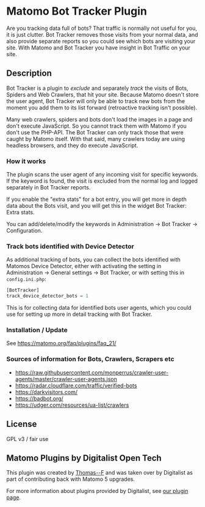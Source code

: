 # Matomo Bot Tracker Plugin

Are you tracking data full of bots? That traffic is normally not useful for you, it is just clutter. Bot Tracker removes those visits from your normal data, and also provide separate reports so you could see which bots are visiting your site. With Matomo and Bot Tracker you have insight in Bot Traffic on your site.

## Description

Bot Tracker is a plugin to *exclude* and separately *track* the visits of Bots, Spiders and Web Crawlers, that hit your site. Because Matomo doesn't store the user agent, Bot Tracker will only be able to track new bots from the moment you add them to its list forward (retroactive tracking isn't possible).

Many web crawlers, spiders and bots don't load the images in a page and don't execute JavaScript. So you cannot track them with Matomo if you don't use the PHP-API. The Bot Tracker can only track those that were caught by Matomo itself. With that said, many crawlers today are using headless browsers, and they do execute JavaScript.

### How it works

The plugin scans the user agent of any incoming visit for specific keywords. If the keyword is found, the visit is excluded from the normal log and logged separately in Bot Tracker reports.

If you enable the "extra stats" for a bot entry, you will get more in depth data about the Bots visit, and you will get this in the widget Bot Tracker: Extra stats.

You can add/delete/modify the keywords in Administration -> Bot Tracker -> Configuration.

### Track bots identified with Device Detector

As additional tracking of bots, you can collect the bots identified with Matomos Device Detector, either with activating the setting in Administration -> General settings -> Bot Tracker, or with setting this in `config.ini.php`:

```php
[BotTracker]
track_device_detector_bots = 1
```

This is for collecting data for identified bots user agents, which you could use for setting up more in detail tracking with Bot Tracker.

### Installation / Update

See <https://matomo.org/faq/plugins/faq_21/>

### Sources of information for Bots, Crawlers, Scrapers etc

* <https://raw.githubusercontent.com/monperrus/crawler-user-agents/master/crawler-user-agents.json>
* <https://radar.cloudflare.com/traffic/verified-bots>
* <https://darkvisitors.com/>
* <https://badbot.org/>
* <https://udger.com/resources/ua-list/crawlers>

## License

GPL v3 / fair use

## Matomo Plugins by Digitalist Open Tech

This plugin was created by [Thomas--F](https://github.com/Thomas--F) and was taken over by Digitalist as part of contributing back with Matomo 5 upgrades.

For more information about plugins provided by Digitalist, see [our plugin page](https://github.com/digitalist-se/MatomoPlugins).
